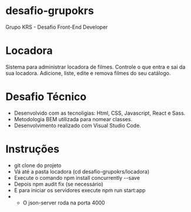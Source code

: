 # desafio-grupokrs
Grupo KRS - Desafio Front-End Developer

# Locadora

Sistema para administrar locadora de filmes. Controle o que entra e sai da sua locadora. Adicione, liste, edite e remova filmes do seu catálogo.

# Desafio Técnico

  - Desenvolvido com as tecnoligias: Html, CSS, Javascript, React e Sass.
  - Metodologia BEM utilizada para nomear classes.
  - Desenvolvimento realizado com Visual Studio Code.


# Instruções

  - git clone do projeto
  - Vá até a pasta locadora (cd desafio-grupokrs/locadora)
  - Execute o comando npm install concurrently --save
  - Depois npm audit fix (se necessário)
  - E para iniciar os servidores execute npm run start:app
  - * O json-server roda na porta 4000
